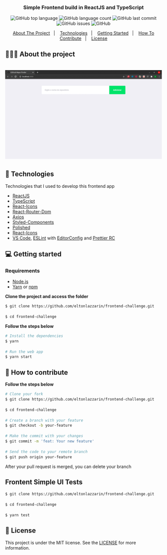 <h3 align="center">
  Simple Frontend build in ReactJS and TypeScript
</h3>

<p align="center"></p>

<p align="center">
  <img alt="GitHub top language" src="https://img.shields.io/github/languages/top/eltonlazzarin/frontend-challenge">

  <img alt="GitHub language count" src="https://img.shields.io/github/languages/count/eltonlazzarin/frontend-challenge">

  <img alt="GitHub last commit" src="https://img.shields.io/github/last-commit/eltonlazzarin/frontend-challenge">

  <img alt="GitHub issues" src="https://img.shields.io/github/issues/eltonlazzarin/frontend-challenge">

  <img alt="GitHub" src="https://img.shields.io/github/license/eltonlazzarin/frontend-challenge">
</p>

<p align="center">
  <a href="#-about-the-project">About The Project</a>&nbsp;&nbsp;&nbsp;|&nbsp;&nbsp;&nbsp;
  <a href="#-technologies">Technologies</a>&nbsp;&nbsp;&nbsp;|&nbsp;&nbsp;&nbsp;
  <a href="#-getting-started">Getting Started</a>&nbsp;&nbsp;&nbsp;|&nbsp;&nbsp;&nbsp;
  <a href="#-how-to-contribute">How To Contribute</a>&nbsp;&nbsp;&nbsp;|&nbsp;&nbsp;&nbsp;
  <a href="#-license">License</a>
</p>

## 👨🏻‍💻 About the project

<h1 align="center">
	<img alt="Project Screenshots" src="https://github.com/eltonlazzarin/frontend-challenge/blob/master/screenshots/github-repo-finder.gif" />
</h1>

## 🚀 Technologies

Technologies that I used to develop this frontend app

- [ReactJS](https://nodejs.org/en)
- [TypeScript](https://www.typescriptlang.org)
- [React-Icons](https://github.com/wwayne/react-tooltip)
- [React-Router-Dom](https://reactrouter.com/web/guides/quick-start)
- [Axios](https://github.com/axios/axios)
- [Styled-Components](https://styled-components.com)
- [Polished](https://github.com/styled-components/polished)
- [React-Icons](https://react-icons.github.io/react-icons)
- [VS Code](https://code.visualstudio.com), [ESLint](https://marketplace.visualstudio.com/items?itemName=dbaeumer.vscode-eslint) with [EditorConfig](https://marketplace.visualstudio.com/items?itemName=EditorConfig.EditorConfig) and [Prettier RC](https://github.com/prettier/prettier)

## 💻 Getting started

### Requirements

- [Node.js](https://nodejs.org/en/)
- [Yarn](https://classic.yarnpkg.com/) or [npm](https://www.npmjs.com/)

**Clone the project and access the folder**

```bash
$ git clone https://github.com/eltonlazzarin/frontend-challenge.git

$ cd frontend-challenge
```

**Follow the steps below**

```bash
# Install the dependencies
$ yarn

# Run the web app
$ yarn start
```

## 🤔 How to contribute

**Follow the steps below**

```bash
# Clone your fork
$ git clone https://github.com/eltonlazzarin/frontend-challenge.git

$ cd frontend-challenge

# Create a branch with your feature
$ git checkout -b your-feature

# Make the commit with your changes
$ git commit -m 'feat: Your new feature'

# Send the code to your remote branch
$ git push origin your-feature
```

After your pull request is merged, you can delete your branch

## Frontent Simple UI Tests

```bash
$ git clone https://github.com/eltonlazzarin/frontend-challenge.git

$ cd frontend-challenge

$ yarn test
```

## 📝 License

This project is under the MIT license. See the [LICENSE](https://github.com/eltonlazzarin/frontend-challenge/blob/master/LICENSE) for more information.
